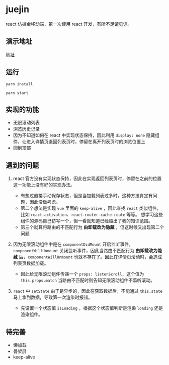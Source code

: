 # juejin

react 仿掘金移动端，第一次使用 react 开发，有所不足请见谅。

## 演示地址

[地址](https://stepping.tech/juejin)

## 运行

```
yarn install

yarn start
```

## 实现的功能

* 无限滚动列表
* 浏览历史记录
* 因为不知道如何在 react 中实现状态保持，因此利用 `display: none` 隐藏组件，让进入详情页退回列表页时，停留在离开列表页时的浏览位置上
* 回到顶部

## 遇到的问题

1. react 官方没有实现状态保持，因此在实现返回列表页时，停留在之前的位置这一功能上没有好的实现办法。
   * 有想过直接手动保存状态，但是当加载列表过多时，这种方法肯定有问题，因此没做考虑。
   * 第二个想法是实现 `vue` 里面的 `keep-alive` ，因此查找 `react` 类似组件，比如 `react-activation`、`react-router-cache-route` 等等。 想学习这些组件的源码自己仿写一个，但一看就知道已经超出了我的知识范围。
   * 第三个就算将路由的不匹配行为 **由卸载改为隐藏** ，但这时候又出现第二个问题

2. 因为无限滚动组件中是在 `componentDidMount` 开启监听事件， `componentWillUnmount` 关闭监听事件，因此当路由不匹配行为 **由卸载改为隐藏** 后，`componentWillUnmount` 也就不存在了。因此在详情页滚动时，会造成列表页数据加载。
   * 因此给无限滚动组件传递一个 `props: listenScroll`，这个值为 `this.props.match` 当路由不匹配时则告知无限滚动组件不监听滚动。

3. `react` 中 `setState` 由于是异步的，因此在获取数据后，不能通过 `this.state` 马上拿到数据，导致第一次渲染时报错。
   * 先设置一个状态值 `isLoading` ，根据这个状态值判断是渲染 `loading` 还是渲染组件。

## 待完善

* 懒加载
* 骨架屏
* keep-alive

